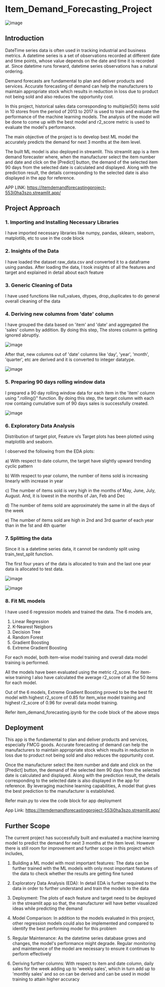 # Item_Demand_Forecasting_Project

![image](https://github.com/Anitha-K-0711/Item_Demand_Forecasting_Project/assets/115402011/48ff415f-caf7-44b7-87cf-75448e59b563)


## Introduction

DateTime series data is often used in tracking industrial and business metrics. A datetime series is a set of observations recorded at different date and time points, whose value depends on the date and time it is recorded at. Since datetime runs forward, datetime series observations has a natural ordering.

Demand forecasts are fundamental to plan and deliver products and services. Accurate forecasting of demand can help the manufacturers to maintain appropriate stock which results in reduction in loss due to product not being sold and also reduces the opportunity cost.

In this project, historical sales data corresponding to multiple(50) items sold in 10 stores from the period of 2013 to 2017 is used to train and evaluate the performance of the machine learning models. The analysis of the model will be done to come up with the best model and r2_score metric is used to evaluate the model's performance.

The main objective of the project is to develop best ML model the accurately predicts the demand for next 3 months at the item level.

The built ML model is also deployed in streamlit. This streamlit app is a item demand forecaster where, when the manufacturer select the item number and date and click on the [Predict] button, the demand of the selected item 90 days from the selected date is calculated and displayed. Along with the prediction result, the details corresponding to the selected date is also displayed in the app for reference.

APP LINK: https://itemdemandforecastingproject-553i0ha3szo.streamlit.app/

## Project Approach

### 1. Importing and Installing Necessary Libraries
I have imported necessary libraries like numpy, pandas, sklearn, seaborn, matplotlib, etc to use in the code block

### 2. Insights of the Data
I have loaded the dataset raw_data.csv and converted it to a dataframe using pandas. After loading the data, I took insights of all the features and target and explained in detail about each feature

### 3. Generic Cleaning of Data
I have used functions like null_values, dtypes, drop_duplicates to do general overall cleaning of the data

### 4. Deriving new columns from 'date' column
I have grouped the data based on 'item' and 'date' and aggregated the 'sales' column by addition. By doing this step, The stores column is getting ignored abruptly.

![image](https://github.com/Anitha-K-0711/Item_Demand_Forecasting_Project/assets/115402011/69ef5db4-debc-4658-b34d-04d17a96807b)

After that, new columns out of 'date' columns like 'day', 'year', 'month', 'quarter', etc are derived and it is converted to integer datatype.

![image](https://github.com/Anitha-K-0711/Item_Demand_Forecasting_Project/assets/115402011/32740a72-b147-49ad-8224-3801f3e05929)

### 5. Preparing 90 days rolling window data
I prepared a 90 day rolling window data for each item in the 'item' column using ".rolling()" function. By doing this step, the target column with each row containg cumulative sum of 90 days sales is successfully created.

![image](https://github.com/Anitha-K-0711/Item_Demand_Forecasting_Project/assets/115402011/73667287-936c-4e66-96e6-a8c4344f535c)

### 6. Exploratory Data Analysis

Distribution of target plot, Feature v/s Target plots has been plotted using matplotlib and seaborn.

I observed the following from the EDA plots:

a) With respect to date column, the target have slightly upward trending cyclic pattern

b) With respect to year column, the number of items sold is increasing linearly with increase in year

c) The number of items sold is very high in the months of May, June, July, August. And, it is lowest in the months of Jan, Feb and Dec

d) The number of items sold are approximately the same in all the days of the week

e) The number of items sold are high in 2nd and 3rd quarter of each year than in the 1st and 4th quarter

### 7. Splitting the data

Since it is a datetime series data, it cannot be randomly split using train_test_split function. 

The first four years of the data is allocated to train and the last one year data is allocated to test data.

![image](https://github.com/Anitha-K-0711/Item_Demand_Forecasting_Project/assets/115402011/ee3b8051-4b5d-4883-933e-dccecb40914b)

![image](https://github.com/Anitha-K-0711/Item_Demand_Forecasting_Project/assets/115402011/87199956-ddf0-4443-9fc1-af7b84363c1a)

### 8. Fit ML models

I have used 6 regression models and trained the data. The 6 models are,

1. Linear Regression
2. K-Nearest Neigbors
3. Decision Tree
4. Random Forest
5. Gradient Boosting
6. Extreme Gradient Boosting

For each model, both item-wise model training and overall data model training is performed. 

All the models have been evaluated using the metric r2_score. For item-wise training I also have calculated the average r2_score of all the 50 items for each model. 

Out of the 6 models, Extreme Gradient Boosting proved to be the best fit model with highest r2_score of 0.85 for item_wise model training and highest r2_score of 0.96 for overall data model training.

Refer item_demand_forecasting.ipynb for the code block of the above steps

## Deployment

This app is the fundamental to plan and deliver products and services, especially FMCG goods. Accurate forecasting of demand can help the manufacturers to maintain appropriate stock which results in reduction in loss due to product not being sold and also reduces the oppurtunity cost.

Once the manufacturer select the item number and date and click on the [Predict] button, the demand of the selected item 90 days from the selected date is calculated and displayed. Along with the prediction result, the details corresponding to the selected date is also displayed in the app for reference. By leveraging machine learning capabilities, A model that gives the best prediction to the manufacturer is established.

Refer main.py to view the code block for app deployment

App Link: https://itemdemandforecastingproject-553i0ha3szo.streamlit.app/

## Further Scope

The current project has successfully built and evaluated a machine learning model to predict the demand for next 3 months at the item level. However there is still room for improvement and further scope in this project which includes,

1. Building a ML model with most important features: The data can be further trained with the ML models with only most important features of the data to check whether the results are getting fine tuned
   
2. Exploratory Data Analysis (EDA): In detail EDA is further required to the data in order to further understand and train the models to the data
   
3. Deployment: The plots of each feature and target need to be deployed in the streamlit app so that, the manufacturer will have better visualized ideas while predicting the demand
   
4. Model Comparison: In addition to the models evaluated in this project, other regression models could also be implemented and compared to identify the best performing model for this problem
   
5. Regular Maintenance: As the datetime series database grows and changes, the model's performance might degrade. Regular monitoring and maintenance of the model are necessary to ensure it continues to perform effectively

6. Deriving further columns: With respect to item and date column, daily sales for the week adding up to 'weekly sales', which in turn add up to 'monthly sales' and so on can be derived and can be used in model training to attain higher accuracy


